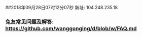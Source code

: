##2018年09月28日07时12分07秒 新址: 104.248.235.18
### 兔友常见问题及解答: https://github.com/wanggonging/d/blob/w/FAQ.md
